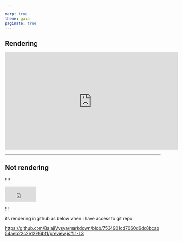 ```yaml
---

marp: true
theme: gaia
paginate: true
---
```


## Rendering

<iframe src="http://dalunyi.com/public.html" width="560" height="315" frameborder="0" allowfullscreen></iframe>

---

## Not rendering

!!!!
<iframe src="https://github.com/BalajiVysya/markdown/blob/7534901cd7060d6dd8bcab54aeb22c2e129f6bf1/preview.js#L1-L3" width="100" height="50" frameborder="0" allowfullscreen></iframe>

!!!

its rendering in github as below when i have access to git repo

https://github.com/BalajiVysya/markdown/blob/7534901cd7060d6dd8bcab54aeb22c2e129f6bf1/preview.js#L1-L3

